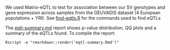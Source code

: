We used Matrix-eQTL to test for association between our SV genotypes and gene expression across samples from the GEUVADIS dataset (4 European populations + YRI).
See [find-eqtls.R](find-eqtls.R) for the commands used to find eQTLs

The [eqtl-summary.md](eqtl-summary.md) report shows p-value distribution, QQ plots and a summary of the eQTLs found. To compile the report: 

```
Rscript -e "rmarkdown::render('eqtl-summary.Rmd')"
```
